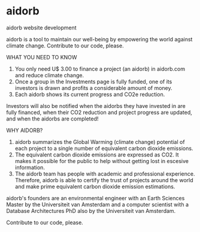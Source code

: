 # aidorb

aidorb website development

aidorb is a tool to maintain our well-being by empowering the world against climate change. Contribute to our code, please.

WHAT YOU NEED TO KNOW

1. You only need U$ 3.00 to finance a project (an aidorb) in aidorb.com and reduce climate change.
2. Once a group in the Investments page is fully funded, one of its investors is drawn and profits a considerable amount of money.
3. Each aidorb shows its current progress and CO2e reduction.

Investors will also be notified when the aidorbs they have invested in are fully financed, when their CO2 reduction and project progress are updated, and when the aidorbs are completed!

WHY AIDORB?

1. aidorb summarizes the Global Warming (climate change) potential of each project to a single number of equivalent carbon dioxide emissions.
2. The equivalent carbon dioxide emissions are expressed as CO2. It makes it possible for the public to help without getting lost in escesive information.
3. The aidorb team has people with academic and professional experience. Therefore, aidorb is able to certify the trust of projects around the world and make prime equivalent carbon dioxide emission estimations.

aidorb's founders are an environmental engineer with an Earth Sciences Master by the Universiteit van Amsterdam and a computer scientist with a Database Architectures PhD also by the Universiteit van Amsterdam.

Contribute to our code, please.
